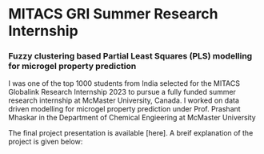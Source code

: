 # MITACS GRI Summer Research Internship 
### Fuzzy clustering based Partial Least Squares (PLS) modelling for microgel property prediction

I was one of the top 1000 students from India selected for the MITACS Globalink Research Internship 2023 to pursue a fully funded summer research internship at McMaster University, Canada. I worked on data driven modelling for microgel property prediction under Prof. Prashant Mhaskar in the Department of Chemical Engieering at McMaster University

The final project presentation is available [here]. A breif explanation of the project is given below:
